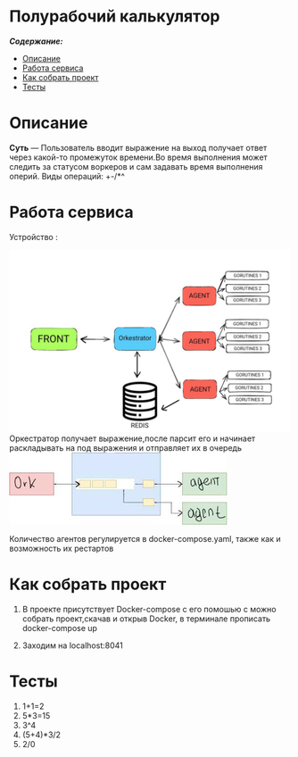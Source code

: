 Полурабочий калькулятор
==============



***Содержание:***
- [Описание](#Introduction)
- [Работа сервиса](#Preparing)
- [Как собрать проект](#assembly)
- [Тесты](#Test)



# Описание <a name="Introduction"></a>

**Суть** — Пользователь вводит выражение на выход получает ответ через какой-то промежуток времени.Во время выполнения может следить за статусом воркеров и сам задавать время выполнения оперий. 
Виды операций: +-/*^ 
# Работа сервиса<a name="Preparing"></a>
Устройство :

![struct](art/graph.jpg "Структура")
Оркестратор получает выражение,после парсит его и начинает раскладывать на под выражения  и отправляет их  в очередь
![queue](art/qu.jpg "очередь")

Количество агентов регулируется в docker-compose.yaml, также как и возможность их рестартов

# Как собрать проект <a name="assembly"></a>

1. В проекте присутствует Docker-compose с его помошью с можно собрать проект,скачав и открыв Docker, в терминале прописать docker-compose up

2. Заходим на  localhost:8041

# Тесты <a name="Test"></a> 

1. 1+1=2
2. 5*3=15
3. 3^4
4. (5+4)*3/2
5. 2/0
 


